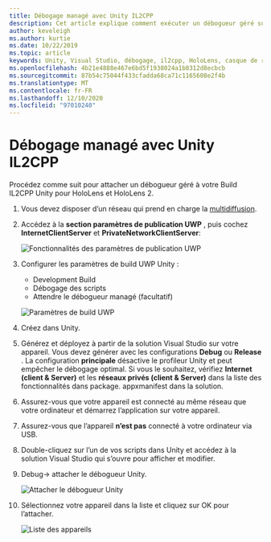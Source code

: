 ```yaml
---
title: Débogage managé avec Unity IL2CPP
description: Cet article explique comment exécuter un débogueur géré sur votre projet UWP IL2CPP Unity.
author: keveleigh
ms.author: kurtie
ms.date: 10/22/2019
ms.topic: article
keywords: Unity, Visual Studio, débogage, il2cpp, HoloLens, casque de réalité mixte, casque Windows Mixed realisation, casque de réalité virtuelle, UWP
ms.openlocfilehash: 4b21e4888e467e6bd5f1938024a1b8312d8ecbcb
ms.sourcegitcommit: 87b54c75044f433cfadda68ca71c1165608e2f4b
ms.translationtype: MT
ms.contentlocale: fr-FR
ms.lasthandoff: 12/10/2020
ms.locfileid: "97010240"
---
```

# <a name="managed-debugging-with-unity-il2cpp"></a>Débogage managé avec Unity IL2CPP

Procédez comme suit pour attacher un débogueur géré à votre Build IL2CPP Unity pour HoloLens et HoloLens 2.

1. Vous devez disposer d’un réseau qui prend en charge la [multidiffusion](https://en.wikipedia.org/wiki/Multicast).
2. Accédez à la **section paramètres de publication UWP** , puis cochez **InternetClientServer** et **PrivateNetworkClientServer**:

    ![Fonctionnalités des paramètres de publication UWP](images/il2cpp-debugging-capabilities.png)

3. Configurer les paramètres de build UWP Unity :
    - Development Build
    - Débogage des scripts
    - Attendre le débogueur managé (facultatif)

    ![Paramètres de build UWP](images/il2cpp-debugging-build.png)

4. Créez dans Unity.
5. Générez et déployez à partir de la solution Visual Studio sur votre appareil. Vous devez générer avec les configurations **Debug** ou **Release** . La configuration **principale** désactive le profileur Unity et peut empêcher le débogage optimal. Si vous le souhaitez, vérifiez **Internet (client & Server)** et les **réseaux privés (client & Server)** dans la liste des fonctionnalités dans package. appxmanifest dans la solution.
6. Assurez-vous que votre appareil est connecté au même réseau que votre ordinateur et démarrez l’application sur votre appareil.
7. Assurez-vous que l’appareil **n’est pas** connecté à votre ordinateur via USB.
8. Double-cliquez sur l’un de vos scripts dans Unity et accédez à la solution Visual Studio qui s’ouvre pour afficher et modifier.
9. Debug-> attacher le débogueur Unity.

    ![Attacher le débogueur Unity](images/il2cpp-debugging-attach.png)

10. Sélectionnez votre appareil dans la liste et cliquez sur OK pour l’attacher.

    ![Liste des appareils](images/il2cpp-debugging-machines.png)
